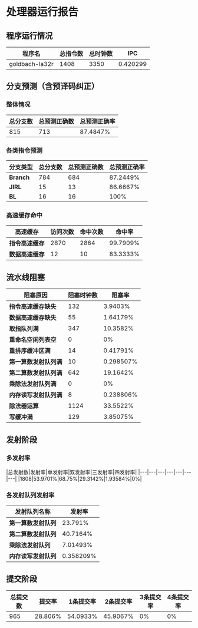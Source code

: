 # 处理器运行报告
## 程序运行情况
|程序名|总指令数|总时钟数|IPC|
|---|---|---|---|
|goldbach-la32r|1408|3350|0.420299|

## 分支预测（含预译码纠正）
### 整体情况
|总分支数|总预测正确数|总预测正确率|
|---|---|---|
|815|713|87.4847%|

### 各类指令预测
|分支类型|总分支数|总预测正确数|总预测正确率|
|---|---|---|---|
|**Branch**| 784 | 684 | 87.2449%|
|**JIRL**| 15 | 13 | 86.6667%|
|**BL**| 16 | 16 | 100%|

### 高速缓存命中
|高速缓存|访问次数|命中次数|命中率|
|---|---|---|---|
|**指令高速缓存**| 2870 | 2864 | 99.7909%|
|**数据高速缓存**| 12 | 10 | 83.3333%|
## 流水线阻塞
|阻塞原因|阻塞时钟数|阻塞率|
|---|---|---|
|**指令高速缓存缺失**| 132 | 3.9403%|
|**数据高速缓存缺失**| 55 | 1.64179%|
|**取指队列满**| 347 | 10.3582%|
|**重命名空闲列表空**|0 | 0%|
|**重排序缓冲区满**|14 | 0.41791%|
|**第一算数发射队列满**|10 | 0.298507%|
|**第二算数发射队列满**|642 | 19.1642%|
|**乘除法发射队列满**|0 | 0%|
|**内存读写发射队列满**|8 | 0.238806%|
|**除法器运算**|1124 | 33.5522%|
|**写缓冲满**|129 | 3.85075%|

## 发射阶段
### 多发射率
|总发射数|发射率|单发射率|双发射率|三发射率|四发射率|
|---|---|---|---|---|---|---|
|1808|53.9701%|68.75%|29.3142%|1.93584%|0%|

### 各发射队列发射率
|发射队列名称|发射率|
|---|---|
|**第一算数发射队列**|23.791%|
|**第二算数发射队列**|40.7164%|
|**乘除法发射队列**|7.01493%|
|**内存读写发射队列**|0.358209%|

## 提交阶段
|总提交数|提交率|1条提交率|2条提交率|3条提交率|4条提交率|
|---|---|---|---|---|---|
|965|28.806%|54.0933%|45.9067%|0%|0%|

